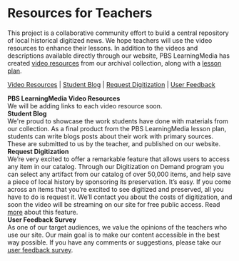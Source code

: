 # Resources for Teachers

This project is a collaborative community effort to build a central repository
of local historical digitized news. We hope teachers will use the video
resources to enhance their lessons. In addition to the videos and descriptions
available directly through our website, PBS LearningMedia has created <a
href="http://www.pbslearningmedia.org/collection/bln12/">video resources</a>
from our archival collection, along with a <a
href="http://www.pbslearningmedia.org/resource/bln13.soc.ush.lpprimsrc/using-primary-sources-to-connect-the-past-and-present/">lesson
plan</a>.

<a href="#videos">Video Resources</a> | <a href="#studentblog">Student
Blog</a> | <a href="#digitization">Request Digitization</a> | <a
href="#feedback">User
Feedback</a>
<div id="videos"><strong>PBS LearningMedia Video
Resources</strong></div>
We will be adding links to each video resource
soon.
<div id="studentblog"><strong>Student
Blog</strong></div>
We're proud to showcase the work students have done with materials from our
collection. As a final product from the PBS LearningMedia lesson plan,
students can write blogs posts about their work with primary sources. These
are submitted to us by the teacher, and published on our
website.
<div id="digitization"><strong>Request
Digitization</strong></div>
We’re very excited to offer a remarkable feature that allows users to access
any item in our catalog. Through our Digitization on Demand program you can
select any artifact from our catalog of over 50,000 items, and help save a
piece of local history by sponsoring its preservation. It’s easy. If you come
across an items that you’re excited to see digitized and preserved, all you
have to do is request it. We’ll contact you about the costs of digitization,
and soon the video will be streaming on our site for free public access. Read
<a href="https://s3.amazonaws.com/bostonlocaltv.org/resources/Digitizing_On_Demand_Institutional_Workflow.pdf">more</a>
about this
feature.
<div id="feedback"><strong>User Feedback
Survey</strong></div>
As one of our target audiences, we value the opinions of the teachers who use
our site. Our main goal is to make our content accessible in the best way
possible. If you have any comments or suggestions, please take our <a
href="http://bostontvnewslibrary.polldaddy.com/s/boston-tv-news-digital-library-feedback">user
feedback
survey</a>.
